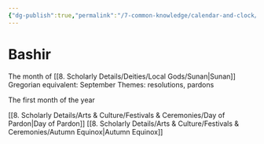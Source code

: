 ```yaml
---
{"dg-publish":true,"permalink":"/7-common-knowledge/calendar-and-clock/months/bashir/","noteIcon":""}
---
```


# Bashir

The month of [[8. Scholarly Details/Deities/Local Gods/Sunan\|Sunan]]
Gregorian equivalent: September
Themes: resolutions, pardons


The first month of the year

[[8. Scholarly Details/Arts & Culture/Festivals & Ceremonies/Day of Pardon\|Day of Pardon]] 
[[8. Scholarly Details/Arts & Culture/Festivals & Ceremonies/Autumn Equinox\|Autumn Equinox]] 
